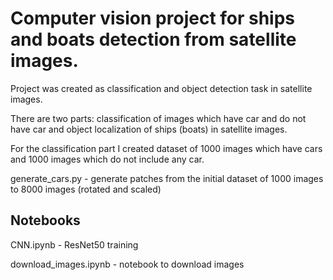 # Computer vision project for ships and boats detection from satellite images.

Project was created as classification and object detection task in satellite images. 

There are two parts: classification of images which have car and do not have car and object localization of ships (boats) in satellite images. 

For the classification part I created dataset of 1000 images which have cars and 1000 images which do not include any car. 

generate_cars.py - generate patches from the initial dataset of 1000 images to 8000 images (rotated and scaled)

## Notebooks

CNN.ipynb - ResNet50 training

download_images.ipynb - notebook to download images
